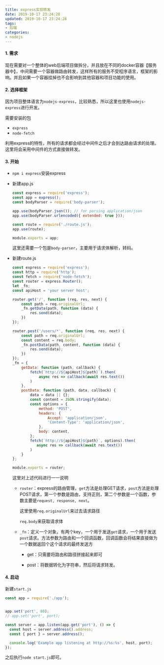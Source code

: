 ```yaml
---
title: express实现转发
date: 2019-10-17 23:24:28
updated: 2019-10-17 23:24:28
tags:
- 后端
categories:
- nodejs
---
```


#### 1. 需求

现在需要对一个整体的web后端项目做拆分，并且放在不同的docker容器【服务器中】，中间需要一个容器做路由转发，这样所有的服务不受程序语言，框架的影响。并且如果一个容器挂掉也不会影响到其他容器和项目功能的使用。

#### 2. 选择框架

因为项目整体语言为`nodejs-express`，比较熟悉，所以这里也使用`nodejs-express`进行开发。

需要安装的包

- `express`
- `node-fetch`

利用express的特性，所有的请求都会经过中间件之后才会到达路由请求的处理。这里将会采用中间件的方式直接做转发。

#### 3. 开始

- `npm i express`安装express

- 新建app.js

  ```javascript
  const express = require('express');
  const app = express();
  const bodyParser = require('body-parser');
  
  app.use(bodyParser.json()); // for parsing application/json
  app.use(bodyParser.urlencoded({ extended: true }));
  
  const route = require('./route.js');
  app.use(route);
  
  module.exports = app;
  ```

  这里还需要一个包是`body-parser`，主要用于请求体解析，转码。

- 新建route.js

  ```javascript
  const express = require('express');
  const http = require('http');
  const fetch = require('node-fetch');
  const router = express.Router();
  let _fn;
  const apiHost = 'your server host';
  
  router.get('/', function (req, res, next) {
      const path = req.originalUrl;
      _fn.getData(path, function (data) {
          res.send(data);
      })
  });
  
  router.post('/users/*', function (req, res, next) {
      const path = req.originalUrl;
      const content = req.body;
      _fn.postData(path, content, function (data) {
          res.send(data);
      })
  });
  _fn = {
      getData: function (path, callback) {
          fetch(`http://${apiHost}${path}`).then(
              async res => callback(await res.text())
          )
      },
      postData: function (path, data, callback) {
          data = data || {};
          const content = JSON.stringify(data);
          const options = {
              method: 'POST',
              headers: {
                  Accept: 'application/json',
                  'Content-Type': 'application/json',
              },
              body: content,
          };
          fetch(`http://${apiHost}${path}`, options).then(
             async res => callback(await res.text())
          )
      }
  };
  
  module.exports = router;
  
  ```

  这里对上述代码进行一一说明

  - `router`：express的路由管理，`get`方法是处理GET请求，`post`方法是处理POST请求，第一个参数是路由，支持正则，第二个参数是一个函数，参数主要是`request, response, next`。

    这里使用`req.originalUrl`来过去请求路径

    `req.body`来获取请求体

  - `_fn`：定义一个对象，有两个key，一个用于发送`get`请求，一个用于发送`post`请求。方法参数为路由和一个回调函数，回调函数会将结果直接做为一个数据返回个这个请求的最终发送方

    - get：只需要将路由和路径拼接起来即可

    - post：将数据转化为字符串，然后将请求转发。

  

#### 4. 启动

新建`start.js`

```javascript
const app = require('./app');


app.set('port', 80);
// app.set('port', port);

const server = app.listen(app.get('port'), () => {
  const host = server.address().address;
  const { port } = server.address();

  console.log('Example app listening at http://%s:%s', host, port);
});
```

之后执行`node start.js`即可。